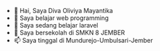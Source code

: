- 👋 Hai, Saya Diva Oliviya Mayantika
- 👀 Saya belajar web programming
- 🌱 Saya sedang belajar laravel
- 💞️ Saya bersekolah di SMKN 8 JEMBER
- 📫 Saya tinggal di Mundurejo-Umbulsari-Jember

<!---
diva-olvya/diva-olvya is a ✨ special ✨ repository because its `README.md` (this file) appears on your GitHub profile.
You can click the Preview link to take a look at your changes.
--->
